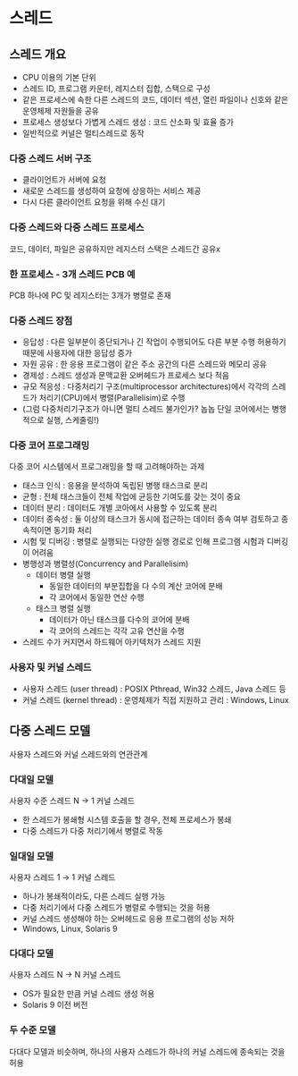 # 스레드

## 스레드 개요
- CPU 이용의 기본 단위
- 스레드 ID, 프로그램 카운터, 레지스터 집합, 스택으로 구성
- 같은 프로세스에 속한 다른 스레드의 코드, 데이터 섹션, 열린 파일이나 신호와 같은 운영체제 자원들을 공유
- 프로세스 생성보다 가볍게 스레드 생성 : 코드 산소화 및 효율 증가
- 일반적으로 커널은 멀티스레드로 동작

### 다중 스레드 서버 구조
- 클라이언트가 서버에 요청
- 새로운 스레드를 생성하여 요청에 상응하는 서비스 제공
- 다시 다른 클라이언트 요청을 위해 수신 대기

### 다중 스레드와 다중 스레드 프로세스
코드, 데이터, 파일은 공유하지만 레지스터 스택은 스레드간 공유x

### 한 프로세스 - 3개 스레드 PCB 예
PCB 하나에 PC 및 레지스터는 3개가 병렬로 존재

### 다중 스레드 장점
- 응답성 : 다른 일부분이 중단되거나 긴 작업이 수행되어도 다른 부분 수행 허용하기 때문에 사용자에 대한 응답성 증가
- 자원 공유 : 한 응용 프로그램이 같은 주소 공간의 다른 스레드와 메모리 공유
- 경제성 : 스레드 생성과 문맥교환 오버헤드가 프로세스 보다 적음
- 규모 적응성 : 다중처리기 구조(multiprocessor architectures)에서 각각의 스레드가 처리기(CPU)에서 병렬(Parallelisim)로 수행
- (그럼 다중처리기구조가 아니면 멀티 스레드 불가인가? 놉놉 단일 코어에서는 병행적으로 실행, 스케줄링!)

### 다중 코어 프로그래밍
다중 코어 시스템에서 프로그래밍을 할 때 고려해야하는 과제
- 태스크 인식 : 응용을 분석하여 독립된 병행 태스크로 분리
- 균형 : 전체 태스크들이 전체 작업에 균등한 기여도를 갖는 것이 중요
- 데이터 분리 : 데이터도 개별 코아에서 사용할 수 있도록 분리
- 데이터 종속성 : 둘 이상의 태스크가 동시에 접근하는 데이터 종속 여부 검토하고 종속적이면 동기화 처리
- 시험 및 디버깅 : 병렬로 실행되는 다양한 실행 경로로 인해 프로그램 시험과 디버깅이 어려움
- 병행성과 병렬성(Concurrency and Parallelisim)
    - 데이터 병렬 실행
        - 동일한 데이터의 부분집합을 다 수의 계산 코어에 분배
        - 각 코어에서 동일한 연산 수행
    - 태스크 병렬 실행
        - 데이터가 아닌 태스크를 다수의 코어에 분배
        - 각 코어의 스레드는 각각 고유 연산을 수행
- 스레드 수가 커지면서 하드웨어 아키텍처가 스레드 지원

### 사용자 및 커널 스레드
- 사용자 스레드 (user thread) : POSIX Pthread, Win32 스레드, Java 스레드 등
- 커널 스레드 (kernel thread) : 운영체제가 직접 지원하고 관리 :   Windows, Linux

## 다중 스레드 모델
사용자 스레드와 커널 스레드와의 연관관계

### 다대일 모델
사용자 수준 스레드 N → 1 커널 스레드
- 한 스레드가 봉쇄형 시스템 호출을 할 경우, 전체 프로세스가 봉쇄
- 다중 스레드가 다중 처리기에서 병렬로 작동


### 일대일 모델

사용자 스레드 1 → 1 커널 스레드

- 하나가 봉쇄적이라도, 다른 스레드 실행 가능
- 다중 처리기에서 다중 스레드가 병렬로 수행되는 것을 허용
- 커널 스레드 생성해야 하는 오버헤드로 응용 프로그램의 성능 저하
- Windows, Linux, Solaris 9

### 다대다 모델
사용자 스레드 N → N 커널 스레드
- OS가 필요한 만큼 커널 스레드 생성 허용
- Solaris 9 이전 버전


### 두 수준 모델
다대다 모델과 비슷하며, 하나의 사용자 스레드가 하나의 커널 스레드에 종속되는 것을 허용
